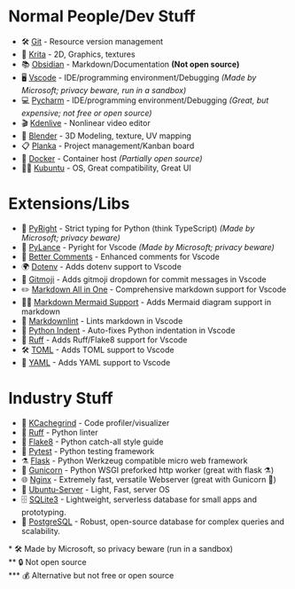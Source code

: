 # Normal People/Dev Stuff

* 🛠️ [Git](https://git-scm.com/) - Resource version management
* 🎨 [Krita](https://krita.org/en/) - 2D, Graphics, textures
* 📚 [Obsidian](https://obsidian.md/) - Markdown/Documentation **(Not open source)**
* 🖥️ [Vscode](https://code.visualstudio.com/) - IDE/programming environment/Debugging *(Made by Microsoft; privacy beware, run in a sandbox)*
* 💻 [Pycharm](https://www.jetbrains.com/pycharm/) - IDE/programming environment/Debugging *(Great, but expensive; not free or open source)*
* 🎬 [Kdenlive](https://apps.kde.org/kdenlive/) - Nonlinear video editor
* 🧊 [Blender](https://www.blender.org/) - 3D Modeling, texture, UV mapping
* 📋 [Planka](https://github.com/plankanban/planka) - Project management/Kanban board
* 🐋 [Docker](https://www.docker.com/) - Container host *(Partially open source)*
* 👩‍💻 [Kubuntu](https://kubuntu.org/) - OS, Great compatibility, Great UI

# Extensions/Libs

* 🐍 [PyRight](https://github.com/microsoft/pyright) - Strict typing for Python (think TypeScript) *(Made by Microsoft; privacy beware)*
* 🧩 [PyLance](https://marketplace.visualstudio.com/items?itemName=ms-python.vscode-pylance) - Pyright for Vscode *(Made by Microsoft; privacy beware)*
* 💬 [Better Comments](https://marketplace.visualstudio.com/items?itemName=aaron-bond.better-comments) - Enhanced comments for Vscode
* 🌍 [Dotenv](https://marketplace.visualstudio.com/items?itemName=mikestead.dotenv) - Adds dotenv support to Vscode
* 🎨 [Gitmoji](https://marketplace.visualstudio.com/items?itemName=seatonjiang.gitmoji-vscode) - Adds gitmoji dropdown for commit messages in Vscode
* ✏️ [Markdown All in One](https://marketplace.visualstudio.com/items?itemName=yzhang.markdown-all-in-one) - Comprehensive markdown support for Vscode
* 🧜‍♂️ [Markdown Mermaid Support](https://marketplace.visualstudio.com/items?itemName=bierner.markdown-mermaid) - Adds Mermaid diagram support in markdown
* 🧹 [Markdownlint](https://marketplace.visualstudio.com/items?itemName=DavidAnson.vscode-markdownlint) - Lints markdown in Vscode
* 🧠 [Python Indent](https://marketplace.visualstudio.com/items?itemName=KevinRose.vsc-python-indent) - Auto-fixes Python indentation in Vscode
* 🦊 [Ruff](https://marketplace.visualstudio.com/items?itemName=charliermarsh.ruff) - Adds Ruff/Flake8 support for Vscode
* 🛠️ [TOML](https://marketplace.visualstudio.com/items?itemName=be5invis.toml) - Adds TOML support to Vscode
* 📄 [YAML](https://marketplace.visualstudio.com/items?itemName=redhat.vscode-yaml) - Adds YAML support to Vscode

# Industry Stuff

* 🧠 [KCachegrind](https://apps.kde.org/kcachegrind/) - Code profiler/visualizer
* 🦊 [Ruff](https://github.com/astral-sh/ruff) - Python linter
* 🧼 [Flake8](https://flake8.pycqa.org/en/latest/) - Python catch-all style guide
* 🧪 [Pytest](https://docs.pytest.org/en/stable/) - Python testing framework
* ⚗️ [Flask](https://flask.palletsprojects.com/en/3.0.x/) - Python Werkzeug compatible micro web framework
* 🦄 [Gunicorn](https://gunicorn.org/) - Python WSGI preforked http worker (great with flask ⚗️)
* 🌐 [Nginx](https://nginx.org/en/) - Extremely fast, versatile Webserver (great with Gunicorn 🦄)
* 🐧 [Ubuntu-Server](https://ubuntu.com/download/server) - Light, Fast, server OS
* 🗄️ [SQLite3](https://www.sqlite.org/) - Lightweight, serverless database for small apps and prototyping.
* 🐘 [PostgreSQL](https://www.postgresql.org/) - Robust, open-source database for complex queries and scalability.

\* 🛠️ Made by Microsoft, so privacy beware (run in a sandbox)  
\** 🔒 Not open source  
\*** 💰 Alternative but not free or open source
